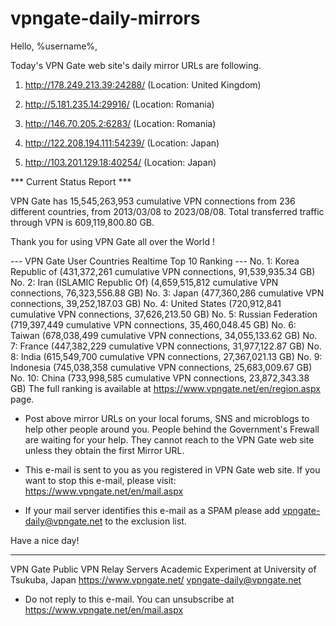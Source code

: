 # vpngate-daily-mirrors

Hello, %username%,

Today's VPN Gate web site's daily mirror URLs are following.

1. http://178.249.213.39:24288/
   (Location: United Kingdom)

2. http://5.181.235.14:29916/
   (Location: Romania)

3. http://146.70.205.2:6283/
   (Location: Romania)

4. http://122.208.194.111:54239/
   (Location: Japan)

5. http://103.201.129.18:40254/
   (Location: Japan)


*** Current Status Report ***

VPN Gate has 15,545,263,953 cumulative VPN connections from 236 different countries, from 2013/03/08 to 2023/08/08.
Total transferred traffic through VPN is 609,119,800.80 GB.

Thank you for using VPN Gate all over the World !


--- VPN Gate User Countries Realtime Top 10 Ranking ---
No. 1: Korea Republic of (431,372,261 cumulative VPN connections, 91,539,935.34 GB)
No. 2: Iran (ISLAMIC Republic Of) (4,659,515,812 cumulative VPN connections, 76,323,556.88 GB)
No. 3: Japan (477,360,286 cumulative VPN connections, 39,252,187.03 GB)
No. 4: United States (720,912,841 cumulative VPN connections, 37,626,213.50 GB)
No. 5: Russian Federation (719,397,449 cumulative VPN connections, 35,460,048.45 GB)
No. 6: Taiwan (678,038,499 cumulative VPN connections, 34,055,133.62 GB)
No. 7: France (447,382,229 cumulative VPN connections, 31,977,122.87 GB)
No. 8: India (615,549,700 cumulative VPN connections, 27,367,021.13 GB)
No. 9: Indonesia (745,038,358 cumulative VPN connections, 25,683,009.67 GB)
No. 10: China (733,998,585 cumulative VPN connections, 23,872,343.38 GB)
The full ranking is available at https://www.vpngate.net/en/region.aspx page.


* Post above mirror URLs on your local forums, SNS and microblogs
  to help other people around you.
  People behind the Government's Frewall are waiting for your help.
  They cannot reach to the VPN Gate web site
  unless they obtain the first Mirror URL.

* This e-mail is sent to you as you registered in VPN Gate web site.
  If you want to stop this e-mail, please visit:
  https://www.vpngate.net/en/mail.aspx

* If your mail server identifies this e-mail as a SPAM
  please add vpngate-daily@vpngate.net to the exclusion list.

Have a nice day!

------------------------------------------------------
VPN Gate Public VPN Relay Servers
Academic Experiment at University of Tsukuba, Japan
https://www.vpngate.net/
vpngate-daily@vpngate.net
* Do not reply to this e-mail.
  You can unsubscribe at https://www.vpngate.net/en/mail.aspx


